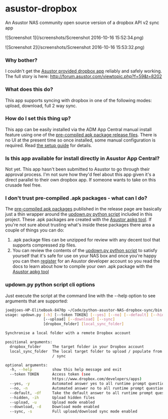 # asustor-dropbox
An Asustor NAS community open source version of a dropbox API v2 sync app

![Screenshot 1](/screenshots/Screenshot 2016-10-16 15:52:34.png)

![Screenshot 2](/screenshots/Screenshot 2016-10-16 15:53:32.png)

### Why bother?
I couldn't get the [Asustor provided dropbox app](http://forum.asustor.com/viewforum.php?f=59) reliably and safely working. The full story is here: http://forum.asustor.com/viewtopic.php?f=59&t=8202

### What does this do?
This app supports syncing with dropbox in one of the following modes: upload, download, full 2 way sync.

### How do I set this thing up?
This app can be easily installed via the ADM App Central manual install feature using one of the [pre-compiled apk package release files](/../../releases). There is no UI at the present time so once installed, some manual configuration is required. Read [the setup guide](setup.md) for details.

### Is this app available for install directly in Asustor App Central?
Not yet. This app hasn't been submitted to Asustor to go through their approval process. I'm not sure how they'd feel about this app given it's a direct parallel to their own dropbox app. If someone wants to take on this crusade feel free.

### I don't trust pre-compiled .apk packages - what can I do?
The [pre-compiled apk packages](/../../releases) published in the release page are basically just a thin wrapper around the [updown.py python script](/bin/updown.py) included in this project. These .apk packages are created with the [Asustor apkg tool](http://developer.asustor.com/document/APKG_Utilities_2.0.zip). If you're not sure about trusting what's inside these packages there area a couple of things you can do:

1. .apk package files can be unzipped for review with any decent tool that supports compressed zip files. 
2. You can review the contents of the [updown.py python script](/bin/updown.py) to satisfy yourself that it's safe for use on your NAS box and once you're happy you can then [register](http://developer.asustor.com/user/registration) for an Asustor developer account so you read the docs to learn about how to compile your own .apk package with the [Asustor apkg tool](http://developer.asustor.com/document/APKG_Utilities_2.0.zip)

### updown.py python script cli options
Just execute the script at the command line with the --help option to see arguments that are supported:
```bash
joe@joes-HP-EliteBook-8470p ~/Code/python-asustor-NAS-dropbox-sync/bin $ ./updown.py --help
usage: updown.py [-h] [--token TOKEN] [--yes] [--no] [--default] [--hidden]
                 [--upload] [--download] [--sync]
                 [dropbox_folder] [local_sync_folder]

Synchronise a local folder with a remote Dropbox account

positional arguments:
  dropbox_folder     The target folder in your Dropbox account
  local_sync_folder  The local target folder to upload / populate from Dropbox
                     / sync

optional arguments:
  -h, --help         show this help message and exit
  --token TOKEN      Access token (see
                     https://www.dropbox.com/developers/apps)
  --yes, -y          Automated answer yes to all runtime prompt questions
  --no, -n           Automated answer no to all runtime prompt questions
  --default, -df     Take the default answer to all runtime prompt questions
  --hidden, -ih      Upload hidden files
  --upload, -u       Upload mode enabled
  --download, -d     Download mode enabled
  --sync, -s         Full upload/download sync mode enabled
```
